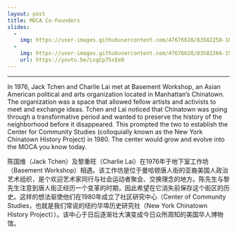 ```yaml
---
layout: post
title: MOCA Co-Founders
slides:
  -
    img: https://user-images.githubusercontent.com/47676628/83582258-1003d300-a50f-11ea-852c-bcd930f12707.jpg
  -
    img: https://user-images.githubusercontent.com/47676628/83582266-15611d80-a50f-11ea-9f07-85ed7b843fd9.jpg
    url: https://youtu.be/LvgCp75sEe8
---
```

---

In 1976, Jack Tchen and Charlie Lai met at Basement Workshop, an Asian American political and arts organization located in Manhattan’s Chinatown.  The organization was a space that allowed fellow artists and activists to meet and exchange ideas.  Tchen and Lai noticed that Chinatown was going through a transformative period and wanted to preserve the history of the neighborhood before it disappeared.  This prompted the two to establish the Center for Community Studies (colloquially known as the New York Chinatown History Project) in 1980.  The center would grow and evolve into the MOCA you know today.  

陈国维（Jack Tchen）及黎重旺（Charlie Lai）在1976年于地下室工作坊（Basement Workshop）相遇。该工作坊是位于曼哈顿唐人街的亚裔美国人政治艺术组织，是个欢迎艺术家同行与社会运动者聚会、交换理念的地方。陈先生与黎先生注意到唐人街正经历一个变革的时期，因此希望在它消失前保存这个街区的历史。这样的想法驱使他们在1980年成立了社区研究中心（Center of Community Studies，也就是我们常说的纽约华埠历史研究社（New York Chinatown History Project））。该中心于日后逐渐壮大演变成今日众所周知的美国华人博物馆。



